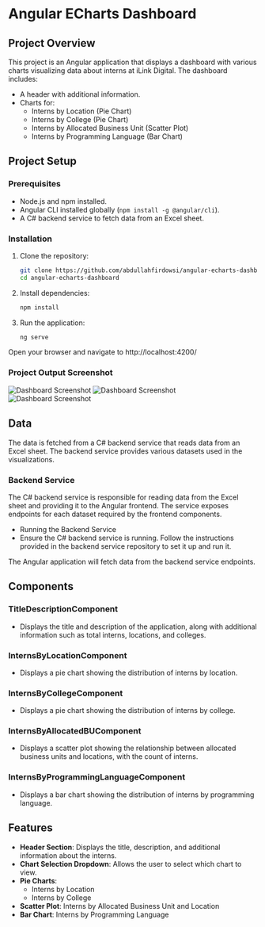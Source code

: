 # Angular ECharts Dashboard

## Project Overview

This project is an Angular application that displays a dashboard with various charts visualizing data about interns at iLink Digital. The dashboard includes:

- A header with additional information.
- Charts for:
  - Interns by Location (Pie Chart)
  - Interns by College (Pie Chart)
  - Interns by Allocated Business Unit (Scatter Plot)
  - Interns by Programming Language (Bar Chart)

## Project Setup

### Prerequisites

- Node.js and npm installed.
- Angular CLI installed globally (`npm install -g @angular/cli`).
- A C# backend service to fetch data from an Excel sheet.
  
### Installation

1. Clone the repository:
   ```bash
   git clone https://github.com/abdullahfirdowsi/angular-echarts-dashboard.git
   cd angular-echarts-dashboard
   
2. Install dependencies:
   ```bash
   npm install
   
3. Run the application:
   ```bash
   ng serve

Open your browser and navigate to http://localhost:4200/

### Project Output Screenshot

![Dashboard Screenshot](public/output-1.png)
![Dashboard Screenshot](public/output-2.png)
![Dashboard Screenshot](public/output-3.png)

## Data
The data is fetched from a C# backend service that reads data from an Excel sheet. The backend service provides various datasets used in the visualizations.

### Backend Service
The C# backend service is responsible for reading data from the Excel sheet and providing it to the Angular frontend. The service exposes endpoints for each dataset required by the frontend components.

- Running the Backend Service
- Ensure the C# backend service is running. Follow the instructions provided in the backend service repository to set it up and run it.

The Angular application will fetch data from the backend service endpoints.

## Components

### TitleDescriptionComponent

- Displays the title and description of the application, along with additional information such as total interns, locations, and colleges.

### InternsByLocationComponent

- Displays a pie chart showing the distribution of interns by location.

### InternsByCollegeComponent

- Displays a pie chart showing the distribution of interns by college.

### InternsByAllocatedBUComponent

- Displays a scatter plot showing the relationship between allocated business units and locations, with the count of interns.

### InternsByProgrammingLanguageComponent

- Displays a bar chart showing the distribution of interns by programming language.

## Features

- **Header Section**: Displays the title, description, and additional information about the interns.
- **Chart Selection Dropdown**: Allows the user to select which chart to view.
- **Pie Charts**:
  - Interns by Location
  - Interns by College
- **Scatter Plot**: Interns by Allocated Business Unit and Location
- **Bar Chart**: Interns by Programming Language

